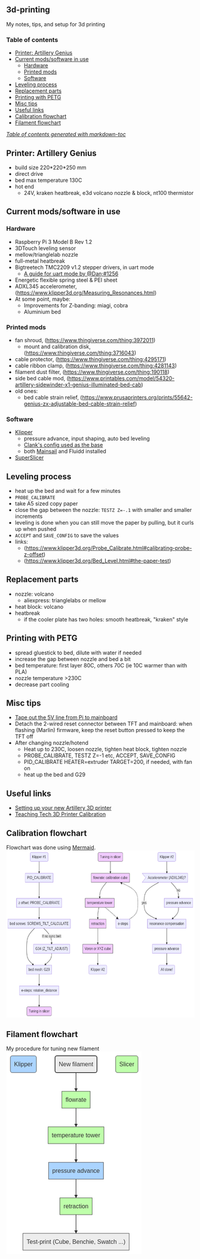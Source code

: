 ## 3d-printing
My notes, tips, and setup for 3d printing

### Table of contents
- [Printer: Artillery Genius](#printer--artillery-genius)
- [Current mods/software in use](#current-modssoftware-in-use)
  * [Hardware](#hardware)
  * [Printed mods](#printed-mods)
  * [Software](#software)
- [Leveling process](#leveling-process)
- [Replacement parts](#replacement-parts)
- [Printing with PETG](#printing-with-petg)
- [Misc tips](#misc-tips)
- [Useful links](#useful-links)
- [Calibration flowchart](#calibration-flowchart)
- [Filament flowchart](#filament-flowchart)


<tiny><i><a href='http://ecotrust-canada.github.io/markdown-toc/'>Table of contents generated with markdown-toc</a></i></tiny>


## Printer: Artillery Genius
- build size 220\*220\*250 mm
- direct drive
- bed max temperature 130C
- hot end
  - 24V, kraken heatbreak, e3d volcano nozzle & block, nt100 thermistor

## Current mods/software in use
### Hardware
- Raspberry Pi 3 Model B Rev 1.2
- 3DTouch leveling sensor
- mellow/trianglelab nozzle
- full-metal heatbreak
- Bigtreetech TMC2209 v1.2 stepper drivers, in uart mode
  - [A guide for uart mode by @Dan;#1256](https://docs.google.com/document/d/1MyUdEjQ_6hr7yFaBdw0NXcICgTD9j5_0CI363yzLEuU/edit)
- Energetic flexible spring steel & PEI sheet
- ADXL345 accelerometer, (https://www.klipper3d.org/Measuring_Resonances.html)
- At some point, maybe:
  - Improvements for Z-banding: miagi, cobra
  - Aluminium bed


### Printed mods
  - fan shroud, (https://www.thingiverse.com/thing:3972011)
    - mount and calibration disk, (https://www.thingiverse.com/thing:3716043)
  - cable protector, (https://www.thingiverse.com/thing:4295171)
  - cable ribbon clamp, (https://www.thingiverse.com/thing:4281143)
  - filament dust filter, (https://www.thingiverse.com/thing:190118)
  - side bed cable mod, (https://www.printables.com/model/54320-artillery-sidewinder-x1-genius-illuminated-bed-cab)
  - old ones:
    - bed cable strain relief, (https://www.prusaprinters.org/prints/55642-genius-zx-adjustable-bed-cable-strain-relief)

### Software
- [Klipper](https://www.klipper3d.org/Overview.html)
  - pressure advance, input shaping, auto bed leveling
  - [Clank's config used as the base](https://github.com/Clank50AE/Clanks-Klipper-Configs)
  - both [Mainsail](https://docs.mainsail.xyz/) and Fluidd installed
- [SuperSlicer](https://github.com/supermerill/SuperSlicer/releases)


## Leveling process
- heat up the bed and wait for a few minutes
- `PROBE_CALIBRATE`
- take A5 sized copy paper
- close the gap between the nozzle: `TESTZ Z=-.1` with smaller and smaller increments
- leveling is done when you can still move the paper by pulling, but it curls up when pushed
- `ACCEPT` and `SAVE_CONFIG` to save the values
- links:
  - (https://www.klipper3d.org/Probe_Calibrate.html#calibrating-probe-z-offset)
  - (https://www.klipper3d.org/Bed_Level.html#the-paper-test)

## Replacement parts
- nozzle: volcano
  - aliexpress: trianglelabs or mellow
- heat block: volcano
- heatbreak
  - if the cooler plate has two holes: smooth heatbreak, "kraken" style

## Printing with PETG
- spread gluestick to bed, dilute with water if needed
- increase the gap between nozzle and bed a bit
- bed temperature: first layer 80C, others 70C (ie 10C warmer than with PLA)
- nozzle temperature >230C
- decrease part cooling

## Misc tips
- [Tape out the 5V line from Pi to mainboard](https://community.octoprint.org/t/put-tape-on-the-5v-pin-why-and-how/13574)
- Detach the 2-wired reset connector between TFT and mainboard: when flashing (Marlin) firmware, keep the reset button pressed to keep the TFT off
- After changing nozzle/hotend
  - Heat up to 230C, loosen nozzle, tighten heat block, tighten nozzle
  - PROBE\_CALIBRATE, TESTZ Z=-1 etc, ACCEPT, SAVE\_CONFIG
  - PID\_CALIBRATE HEATER=extruder TARGET=200, if needed, with fan on
  - heat up the bed and G29

## Useful links
- [Setting up your new Artillery 3D printer](https://artillery.n3t.ro/setup.html)
- [Teaching Tech 3D Printer Calibration](https://teachingtechyt.github.io/calibration.html)

## Calibration flowchart
Flowchart was done using [Mermaid](https://mermaid-js.github.io/mermaid-live-editor/).
![](./mermaid/mermaid.png)

## Filament flowchart
My procedure for tuning new filament
![](./mermaid/mermaid-filament.png)
